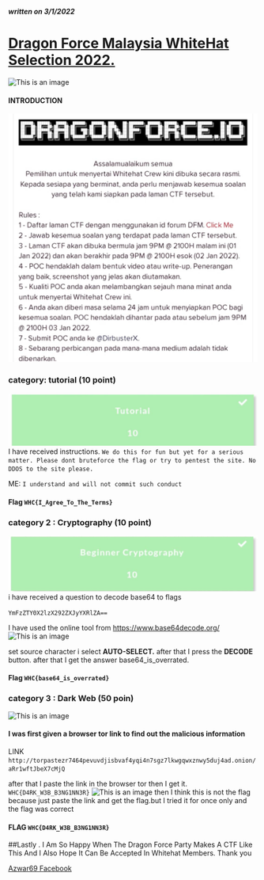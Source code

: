 ***written on 3/1/2022***
# [Dragon Force Malaysia WhiteHat Selection 2022.](https://dragonforce.io/threads/whitehat-crew-selection-open-now.9011/)
![This is an image](/gif1.gif)
#### INTRODUCTION
![This is an image](/gambar2.jpg)

### category: tutorial (10 point)
![This is an image](/gambartutorial.jpg)
I have received instructions. ```We do this for fun but yet for a serious matter. Please dont bruteforce the flag or try to pentest the site. No DDOS to the site please.```


ME: ```I understand and will not commit such conduct```
#### Flag ```WHC{I_Agree_To_The_Terms}```

### category 2 : Cryptography (10 point)
![This is an image](/beginnercrypto.jpg)
i have received a question to decode base64 to flags

```YmFzZTY0X2lzX292ZXJyYXRlZA==```

I have used the online tool from https://www.base64decode.org/
![This is an image](/8ac99993-61f3-4925-8d13-8727764e780c.jpg)

set source character i select **AUTO-SELECT.** 
after that I press the **DECODE** button.
after that I get the answer base64_is_overrated.
#### Flag ```WHC{base64_is_overrated}```

### category 3 : Dark Web (50 poin)
![This is an image](/gambator.jpg)

#### I was first given a browser tor link to find out the malicious information
LINK ```http://torpastezr7464pevuvdjisbvaf4yqi4n7sgz7lkwgqwxznwy5duj4ad.onion/aRr1wftJbeX7cMjQ```

after that I paste the link in the browser tor then I get it. ```WHC{D4RK_W3B_B3NG1NN3R}```
![This is an image](/e96be350-4165-427c-9bda-003a66366a77.jpg)
then I think this is not the flag because just paste the link and get the flag.but I tried it for once only and the flag was correct
#### FLAG ```WHC{D4RK_W3B_B3NG1NN3R}```

##Lastly . I Am So Happy When The Dragon Force Party Makes A CTF Like This And I Also Hope It Can Be Accepted In Whitehat Members. Thank you


[Azwar69 Facebook](https://www.facebook.com/muhammad.azwar.7923)
